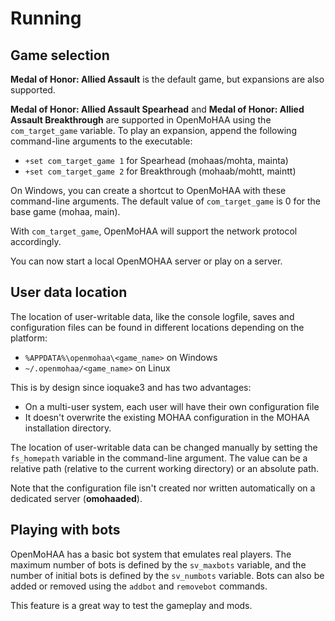 # Running

## Game selection

**Medal of Honor: Allied Assault** is the default game, but expansions are also supported.

**Medal of Honor: Allied Assault Spearhead** and **Medal of Honor: Allied Assault Breakthrough** are supported in OpenMoHAA using the `com_target_game` variable. To play an expansion, append the following command-line arguments to the executable:

- `+set com_target_game 1` for Spearhead (mohaas/mohta, mainta)
- `+set com_target_game 2` for Breakthrough (mohaab/mohtt, maintt)

On Windows, you can create a shortcut to OpenMoHAA with these command-line arguments.
The default value of `com_target_game` is 0 for the base game (mohaa, main).

With `com_target_game`, OpenMoHAA will support the network protocol accordingly.

You can now start a local OpenMOHAA server or play on a server.

## User data location

The location of user-writable data, like the console logfile, saves and configuration files can be found in different locations depending on the platform:

- `%APPDATA%\openmohaa\<game_name>` on Windows
- `~/.openmohaa/<game_name>` on Linux

This is by design since ioquake3 and has two advantages:
- On a multi-user system, each user will have their own configuration file
- It doesn't overwrite the existing MOHAA configuration in the MOHAA installation directory.

The location of user-writable data can be changed manually by setting the `fs_homepath` variable in the command-line argument. The value can be a relative path (relative to the current working directory) or an absolute path.

Note that the configuration file isn't created nor written automatically on a dedicated server (**omohaaded**).

## Playing with bots

OpenMoHAA has a basic bot system that emulates real players. The maximum number of bots is defined by the `sv_maxbots` variable, and the number of initial bots is defined by the `sv_numbots` variable. Bots can also be added or removed using the `addbot` and `removebot` commands.

This feature is a great way to test the gameplay and mods.